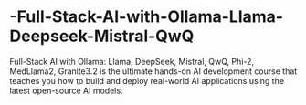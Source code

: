 # -Full-Stack-AI-with-Ollama-Llama-Deepseek-Mistral-QwQ
 Full-Stack AI with Ollama: Llama, DeepSeek, Mistral, QwQ, Phi-2, MedLlama2, Granite3.2 is the ultimate hands-on AI development course that teaches you how to build and deploy real-world AI applications using the latest open-source AI models.
